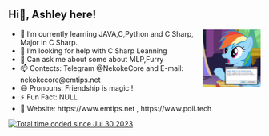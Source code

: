 <div>
    <h2> Hi👋, Ashley here!</h2>
    <img align="right" width="23%" src="https://github.com/NekokeCore/NekokeCore/blob/main/rainbow.gif?raw=true"/>
    <ul>
        <li>🌱 I’m currently learning JAVA,C,Python and C Sharp, Major in C Sharp.</li>
        <li>🤔 I’m looking for help with C Sharp Leanning</li>
        <li>💬 Can ask me about some about MLP,Furry</li>
        <li>📫 Contects: Telegram @NekokeCore and E-mail: nekokecore@emtips.net</li>
        <li>😄 Pronouns: Friendship is magic !</li>
        <li>⚡ Fun Fact: NULL</li>
        <li>🔗 Website: <a herf="">https://www.emtips.net</a> , <a herf="https://www.poii.tech/">https://www.poii.tech</a></li>
    </ul>
    <a href="https://wakatime.com/@3cd09875-0af6-4ec6-a7b4-a5a6c6eefb6d">
        <img src="https://wakatime.com/badge/user/3cd09875-0af6-4ec6-a7b4-a5a6c6eefb6d.svg?style=flat" alt="Total time coded since Jul 30 2023"/>
    </a>
</div>
